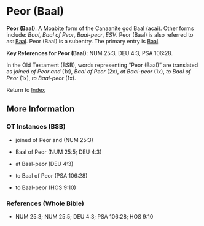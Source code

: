 # Peor (Baal)
**Peor (Baal)**. 
A Moabite form of the Canaanite god Baal (acai). 
Other forms include: 
*Baal*, *Baal of Peor*, *Baal-peor*, *ESV*. 
Peor (Baal) is also referred to as: 
[Baal](Baal.md). 
Peor (Baal) is a subentry. The primary entry is 
[Baal](Baal.md). 


**Key References for Peor (Baal)**: 
NUM 25:3, DEU 4:3, PSA 106:28. 


In the Old Testament (BSB), words representing “Peor (Baal)” are translated as 
*joined of Peor and* (1x), *Baal of Peor* (2x), *at Baal-peor* (1x), *to Baal of Peor* (1x), *to Baal-peor* (1x). 




Return to [Index](00-Index.md)

## More Information

### OT Instances (BSB)

* joined of Peor and (NUM 25:3)

* Baal of Peor (NUM 25:5; DEU 4:3)

* at Baal-peor (DEU 4:3)

* to Baal of Peor (PSA 106:28)

* to Baal-peor (HOS 9:10)



### References (Whole Bible)

* NUM 25:3; NUM 25:5; DEU 4:3; PSA 106:28; HOS 9:10



